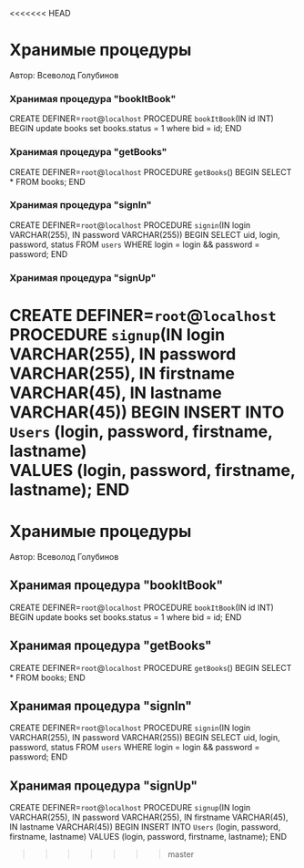 <<<<<<< HEAD
# Хранимые процедуры 
 
Автор: Всеволод Голубинов   
 
### Хранимая процедура "bookItBook" 
  CREATE DEFINER=`root`@`localhost` PROCEDURE `bookItBook`(IN id INT) 
  BEGIN 
    update books set books.status = 1 where bid = id; 
  END 
 
### Хранимая процедура "getBooks" 
  CREATE DEFINER=`root`@`localhost` PROCEDURE `getBooks`() 
  BEGIN 
    SELECT * FROM books; 
  END 
 
### Хранимая процедура "signIn" 
  CREATE DEFINER=`root`@`localhost` PROCEDURE `signin`(IN login VARCHAR(255), IN password VARCHAR(255)) 
  BEGIN 
    SELECT uid, login, password, status FROM `users` WHERE login = login && password = password; 
  END 
   
### Хранимая процедура "signUp" 
  CREATE DEFINER=`root`@`localhost` PROCEDURE `signup`(IN login VARCHAR(255), IN password VARCHAR(255), IN firstname VARCHAR(45), IN    lastname VARCHAR(45)) 
  BEGIN 
    INSERT INTO `Users` (login, password, firstname, lastname)  
    VALUES (login, password, firstname, lastname); 
  END 
=======
# Хранимые процедуры

Автор: Всеволод Голубинов  

## Хранимая процедура "bookItBook"
  CREATE DEFINER=`root`@`localhost` PROCEDURE `bookItBook`(IN id INT)
  BEGIN
	  update books set books.status = 1 where bid = id;
  END

## Хранимая процедура "getBooks"
  CREATE DEFINER=`root`@`localhost` PROCEDURE `getBooks`()
  BEGIN
	  SELECT * FROM books;
  END

## Хранимая процедура "signIn"
  CREATE DEFINER=`root`@`localhost` PROCEDURE `signin`(IN login VARCHAR(255), IN password VARCHAR(255))
  BEGIN
  	SELECT uid, login, password, status FROM `users` WHERE login = login && password = password;
  END
  
## Хранимая процедура "signUp"
  CREATE DEFINER=`root`@`localhost` PROCEDURE `signup`(IN login VARCHAR(255), IN password VARCHAR(255), IN firstname VARCHAR(45), IN    lastname VARCHAR(45))
  BEGIN
	  INSERT INTO `Users` (login, password, firstname, lastname) 
    VALUES (login, password, firstname, lastname);
  END
>>>>>>> master
